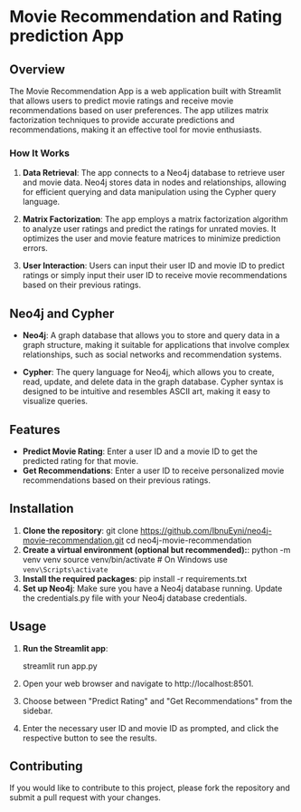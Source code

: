# Movie Recommendation and Rating prediction App

## Overview
The Movie Recommendation App is a web application built with Streamlit that allows users to predict movie ratings and receive movie recommendations based on user preferences. The app utilizes matrix factorization techniques to provide accurate predictions and recommendations, making it an effective tool for movie enthusiasts.

### How It Works
1. **Data Retrieval**: The app connects to a Neo4j database to retrieve user and movie data. Neo4j stores data in nodes and relationships, allowing for efficient querying and data manipulation using the Cypher query language.

2. **Matrix Factorization**: The app employs a matrix factorization algorithm to analyze user ratings and predict the ratings for unrated movies. It optimizes the user and movie feature matrices to minimize prediction errors.

3. **User Interaction**: Users can input their user ID and movie ID to predict ratings or simply input their user ID to receive movie recommendations based on their previous ratings.

## Neo4j and Cypher
- **Neo4j**: A graph database that allows you to store and query data in a graph structure, making it suitable for applications that involve complex relationships, such as social networks and recommendation systems.

- **Cypher**: The query language for Neo4j, which allows you to create, read, update, and delete data in the graph database. Cypher syntax is designed to be intuitive and resembles ASCII art, making it easy to visualize queries.

## Features
- **Predict Movie Rating**: Enter a user ID and a movie ID to get the predicted rating for that movie.
- **Get Recommendations**: Enter a user ID to receive personalized movie recommendations based on their previous ratings.

## Installation
1. **Clone the repository**:
   git clone https://github.com/IbnuEyni/neo4j-movie-recommendation.git
   cd neo4j-movie-recommendation
2. **Create a virtual environment (optional but recommended):**:
    python -m venv venv
    source venv/bin/activate  # On Windows use `venv\Scripts\activate`
3. **Install the required packages**:
    pip install -r requirements.txt
4. **Set up Neo4j**: Make sure you have a Neo4j database running. Update the credentials.py file with your Neo4j database credentials.

## Usage

1. **Run the Streamlit app**:

    streamlit run app.py

2. Open your web browser and navigate to http://localhost:8501.

3. Choose between "Predict Rating" and "Get Recommendations" from the sidebar.

4. Enter the necessary user ID and movie ID as prompted, and click the respective button to see the results.

## Contributing

If you would like to contribute to this project, please fork the repository and submit a pull request with your changes.